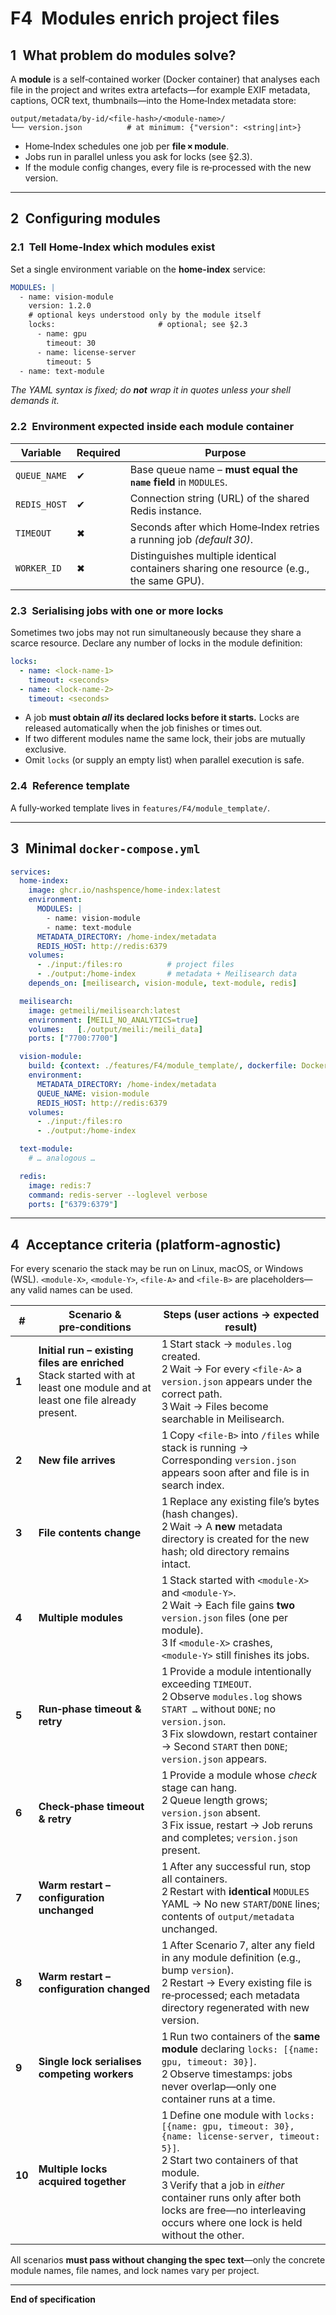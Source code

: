 # F4 Modules enrich project files

## 1 What problem do modules solve?

A **module** is a self‑contained worker (Docker container) that analyses each file in the project and writes extra artefacts—for example EXIF metadata, captions, OCR text, thumbnails—into the Home‑Index metadata store:

```
output/metadata/by-id/<file‑hash>/<module‑name>/
└── version.json          # at minimum: {"version": <string|int>}
```

* Home‑Index schedules one job per **file × module**.
* Jobs run in parallel unless you ask for locks (see §2.3).
* If the module config changes, every file is re‑processed with the new version.

---

## 2 Configuring modules

### 2.1 Tell Home‑Index which modules exist

Set a single environment variable on the **home-index** service:

```yaml
MODULES: |
  - name: vision-module
    version: 1.2.0
    # optional keys understood only by the module itself
    locks:                       # optional; see §2.3
      - name: gpu
        timeout: 30
      - name: license-server
        timeout: 5
  - name: text-module
```

*The YAML syntax is fixed; do **not** wrap it in quotes unless your shell demands it.*

### 2.2 Environment expected **inside** each module container

| Variable     | Required | Purpose                                                                                |
| ------------ | -------- | -------------------------------------------------------------------------------------- |
| `QUEUE_NAME` | ✔        | Base queue name – **must equal the `name` field** in `MODULES`.                        |
| `REDIS_HOST` | ✔        | Connection string (URL) of the shared Redis instance.                                  |
| `TIMEOUT`    | ✖        | Seconds after which Home‑Index retries a running job *(default 30)*.                   |
| `WORKER_ID`  | ✖        | Distinguishes multiple identical containers sharing one resource (e.g., the same GPU). |

### 2.3 Serialising jobs with **one or more locks**

Sometimes two jobs may not run simultaneously because they share a scarce resource.
Declare any number of locks in the module definition:

```yaml
locks:
  - name: <lock‑name‑1>
    timeout: <seconds>
  - name: <lock‑name‑2>
    timeout: <seconds>
```

* A job **must obtain *all* its declared locks before it starts.**
  Locks are released automatically when the job finishes or times out.
* If two different modules name the same lock, their jobs are mutually exclusive.
* Omit `locks` (or supply an empty list) when parallel execution is safe.

### 2.4 Reference template

A fully‑worked template lives in `features/F4/module_template/`.

---

## 3 Minimal `docker-compose.yml`

```yaml
services:
  home-index:
    image: ghcr.io/nashspence/home-index:latest
    environment:
      MODULES: |
        - name: vision-module
        - name: text-module
      METADATA_DIRECTORY: /home-index/metadata
      REDIS_HOST: http://redis:6379
    volumes:
      - ./input:/files:ro          # project files
      - ./output:/home-index       # metadata + Meilisearch data
    depends_on: [meilisearch, vision-module, text-module, redis]

  meilisearch:
    image: getmeili/meilisearch:latest
    environment: [MEILI_NO_ANALYTICS=true]
    volumes:   [./output/meili:/meili_data]
    ports: ["7700:7700"]

  vision-module:
    build: {context: ./features/F4/module_template/, dockerfile: Dockerfile}
    environment:
      METADATA_DIRECTORY: /home-index/metadata
      QUEUE_NAME: vision-module
      REDIS_HOST: http://redis:6379
    volumes:
      - ./input:/files:ro
      - ./output:/home-index

  text-module:
    # … analogous …

  redis:
    image: redis:7
    command: redis-server --loglevel verbose
    ports: ["6379:6379"]
```

---

## 4 Acceptance criteria (platform‑agnostic)

For every scenario the stack may be run on Linux, macOS, or Windows (WSL).
`<module‑X>`, `<module‑Y>`, `<file‑A>` and `<file‑B>` are placeholders—any valid names can be used.

| #      | Scenario & pre‑conditions                                                                                                      | Steps (user actions → expected result)                                                                                                                                                                                                                                                        |
| ------ | ------------------------------------------------------------------------------------------------------------------------------ | --------------------------------------------------------------------------------------------------------------------------------------------------------------------------------------------------------------------------------------------------------------------------------------------- |
| **1**  | **Initial run – existing files are enriched**<br>Stack started with at least one module and at least one file already present. | 1 Start stack → `modules.log` created.<br>2 Wait → For every `<file‑A>` a `version.json` appears under the correct path.<br>3 Wait → Files become searchable in Meilisearch.                                                                                                                  |
| **2**  | **New file arrives**                                                                                                           | 1 Copy `<file‑B>` into `/files` while stack is running → Corresponding `version.json` appears soon after and file is in search index.                                                                                                                                                         |
| **3**  | **File contents change**                                                                                                       | 1 Replace any existing file’s bytes (hash changes).<br>2 Wait → A **new** metadata directory is created for the new hash; old directory remains intact.                                                                                                                                       |
| **4**  | **Multiple modules**                                                                                                           | 1 Stack started with `<module‑X>` and `<module‑Y>`.<br>2 Wait → Each file gains **two** `version.json` files (one per module).<br>3 If `<module‑X>` crashes, `<module‑Y>` still finishes its jobs.                                                                                            |
| **5**  | **Run‑phase timeout & retry**                                                                                                  | 1 Provide a module intentionally exceeding `TIMEOUT`.<br>2 Observe `modules.log` shows `START …` without `DONE`; no `version.json`.<br>3 Fix slowdown, restart container → Second `START` then `DONE`; `version.json` appears.                                                                |
| **6**  | **Check‑phase timeout & retry**                                                                                                | 1 Provide a module whose *check* stage can hang.<br>2 Queue length grows; `version.json` absent.<br>3 Fix issue, restart → Job reruns and completes; `version.json` present.                                                                                                                  |
| **7**  | **Warm restart – configuration unchanged**                                                                                     | 1 After any successful run, stop all containers.<br>2 Restart with **identical** `MODULES` YAML → No new `START`/`DONE` lines; contents of `output/metadata` unchanged.                                                                                                                       |
| **8**  | **Warm restart – configuration changed**                                                                                       | 1 After Scenario 7, alter any field in any module definition (e.g., bump `version`).<br>2 Restart → Every existing file is re‑processed; each metadata directory regenerated with new version.                                                                                                |
| **9**  | **Single lock serialises competing workers**                                                                                   | 1 Run two containers of the **same module** declaring `locks: [{name: gpu, timeout: 30}]`.<br>2 Observe timestamps: jobs never overlap—only one container runs at a time.                                                                                                                     |
| **10** | **Multiple locks acquired together**                                                                                           | 1 Define one module with `locks: [{name: gpu, timeout: 30}, {name: license-server, timeout: 5}]`.<br>2 Start two containers of that module.<br>3 Verify that a job in *either* container runs only after both locks are free—no interleaving occurs where one lock is held without the other. |

All scenarios **must pass without changing the spec text**—only the concrete module names, file names, and lock names vary per project.

---

**End of specification**
